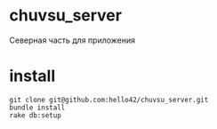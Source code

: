 chuvsu_server
=============

Северная часть для приложения


install
=======

  ```
  git clone git@github.com:hello42/chuvsu_server.git
  bundle install
  rake db:setup
  ```
